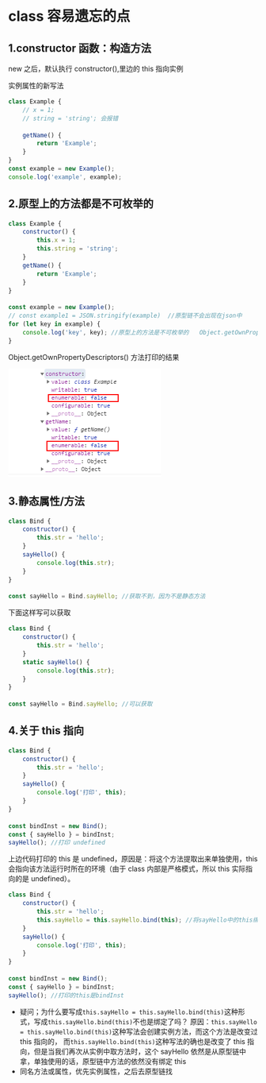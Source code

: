 # class 容易遗忘的点

## 1.constructor 函数：构造方法

new 之后，默认执行 constructor(),里边的 this 指向实例

实例属性的新写法

```js
class Example {
    // x = 1;
    // string = 'string'; 会报错

    getName() {
        return 'Example';
    }
}
const example = new Example();
console.log('example', example);
```

## 2.原型上的方法都是不可枚举的

```js
class Example {
    constructor() {
        this.x = 1;
        this.string = 'string';
    }
    getName() {
        return 'Example';
    }
}

const example = new Example();
// const example1 = JSON.stringify(example)  //原型链不会出现在json中
for (let key in example) {
    console.log('key', key); //原型上的方法是不可枚举的   Object.getOwnPropertyDescriptors(obj)查看是否可枚举
}
```

Object.getOwnPropertyDescriptors() 方法打印的结果

![](img/enumer-false.png)

## 3.静态属性/方法

```js
class Bind {
    constructor() {
        this.str = 'hello';
    }
    sayHello() {
        console.log(this.str);
    }
}

const sayHello = Bind.sayHello; //获取不到，因为不是静态方法
```

下面这样写可以获取

```js
class Bind {
    constructor() {
        this.str = 'hello';
    }
    static sayHello() {
        console.log(this.str);
    }
}

const sayHello = Bind.sayHello; //可以获取
```

## 4.关于 this 指向

```js
class Bind {
    constructor() {
        this.str = 'hello';
    }
    sayHello() {
        console.log('打印', this);
    }
}

const bindInst = new Bind();
const { sayHello } = bindInst;
sayHello(); //打印 undefined
```

上边代码打印的 this 是 undefined，原因是：将这个方法提取出来单独使用，this 会指向该方法运行时所在的环境（由于 class 内部是严格模式，所以 this 实际指向的是 undefined）。

```js
class Bind {
    constructor() {
        this.str = 'hello';
        this.sayHello = this.sayHello.bind(this); //将sayHello中的this绑定为实例，类似于(实例).(调用bind的方法)，那么方法内的this就指向了调用它的实例了
    }
    sayHello() {
        console.log('打印', this);
    }
}

const bindInst = new Bind();
const { sayHello } = bindInst;
sayHello(); //打印的this是bindInst
```

-   疑问；为什么要写成`this.sayHello = this.sayHello.bind(this)`这种形式，写成`this.sayHello.bind(this)`不也是绑定了吗？
    原因：`this.sayHello = this.sayHello.bind(this)`这种写法会创建实例方法，而这个方法是改变过 this 指向的，
    而`this.sayHello.bind(this)`这种写法的确也是改变了 this 指向，但是当我们再次从实例中取方法时，这个 sayHello 依然是从原型链中拿，单独使用的话，原型链中方法的依然没有绑定 this
-   同名方法或属性，优先实例属性，之后去原型链找
